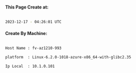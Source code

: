 
   
#### This Page Create at:

```bash

2023-12-17 - 04:26:01 UTC

```

#### Create By Machine:

```bash

Host Name : fv-az1210-993

platform  : Linux-6.2.0-1018-azure-x86_64-with-glibc2.35

Ip Local  : 10.1.0.101

```

